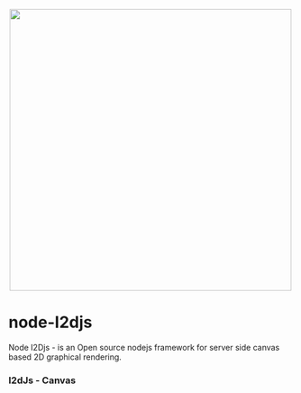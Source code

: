<p align="center">
  <img src="https://i2djs.github.io/node-i2djs/nodeI2djsLogo.svg" width=500>
</p>

# node-I2djs
 Node I2Djs - is an Open source nodejs framework for server side canvas based 2D graphical rendering.
 
### I2dJs - Canvas
